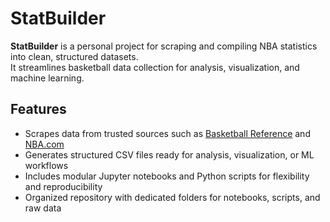 # StatBuilder

**StatBuilder** is a personal project for scraping and compiling NBA statistics into clean, structured datasets.  
It streamlines basketball data collection for analysis, visualization, and machine learning.

## Features
- Scrapes data from trusted sources such as [Basketball Reference](https://www.basketball-reference.com/) and [NBA.com](https://www.nba.com/)  
- Generates structured CSV files ready for analysis, visualization, or ML workflows  
- Includes modular Jupyter notebooks and Python scripts for flexibility and reproducibility  
- Organized repository with dedicated folders for notebooks, scripts, and raw data  
